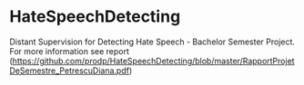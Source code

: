 # HateSpeechDetecting
Distant Supervision for Detecting Hate Speech - Bachelor Semester Project.
For more information see report (https://github.com/prodp/HateSpeechDetecting/blob/master/RapportProjetDeSemestre_PetrescuDiana.pdf)
